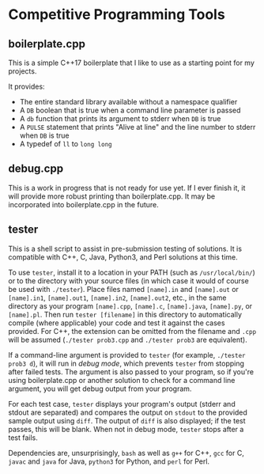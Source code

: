 # Competitive Programming Tools

## boilerplate.cpp

This is a simple C++17 boilerplate that I like to use as a starting point for my projects.

It provides:
* The entire standard library available without a namespace qualifier
* A `DB` boolean that is true when a command line parameter is passed
* A `db` function that prints its argument to stderr when `DB` is true
* A `PULSE` statement that prints "Alive at line" and the line number to stderr when `DB` is true
* A typedef of `ll` to `long long`

## debug.cpp

This is a work in progress that is not ready for use yet. If I ever finish it, it will provide more robust printing than boilerplate.cpp. It may be incorporated into boilerplate.cpp in the future.

## tester

This is a shell script to assist in pre-submission testing of solutions. It is compatible with C++, C, Java, Python3, and Perl solutions at this time.

To use `tester`, install it to a location in your PATH (such as `/usr/local/bin/`) or to the directory with your source files (in which case it would of course be used with `./tester`). Place files named `[name].in` and `[name].out` or `[name].in1`, `[name].out1`, `[name].in2`, `[name].out2`, etc., in the same directory as your program `[name].cpp`, `[name].c`, `[name].java`, `[name].py`, or `[name].pl`. Then run `tester [filename]` in this directory to automatically compile (where applicable) your code and test it against the cases provided. For C++, the extension can be omitted from the filename and `.cpp` will be assumed (`./tester prob3.cpp` and `./tester prob3` are equivalent).

If a command-line argument is provided to `tester` (for example, `./tester prob3 d`), it will run in *debug mode*, which prevents `tester` from stopping after failed tests. The argument is also passed to your program, so if you're using boilerplate.cpp or another solution to check for a command line argument, you will get debug output from your program.

For each test case, `tester` displays your program's output (stderr and stdout are separated) and compares the output on `stdout` to the provided sample output using `diff`. The output of `diff` is also displayed; if the test passes, this will be blank. When not in debug mode, `tester` stops after a test fails.

Dependencies are, unsurprisingly, `bash` as well as `g++` for C++, `gcc` for C, `javac` and `java` for Java, `python3` for Python, and `perl` for Perl.